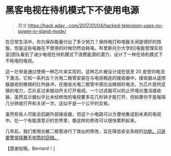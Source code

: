 # 黑客电视在待机模式下不使用电源

> 原文:[https://hack aday . com/2017/01/04/hacked-television-uses-no-power-in-stand-mode/](https://hackaday.com/2017/01/04/hacked-television-uses-no-power-in-standby-mode/)

在日常生活中，你为保存能量付出了多少努力？保持电灯和电器关闭是很好的措施，但是这些电器在不使用的时候仍然会耗电。布里斯托尔大学的[电能管理实验室]团队看到了减少电视在待机模式下浪费能源的潜力，设计了一种在待机模式下不耗电的电视。

这一壮举是通过使用一种芯片来实现的，这种芯片被设计成在低至 20 皮安的电流下激活。它和一系列五个光电二极管安装在与电视相连的接收器中。接收器从遥控器接收到微弱的红外脉冲，在接收光电二极管中感应出微弱的电流，为芯片提供足够的电力，芯片反过来拨动开关打开电视。一个过滤器可以防止环境光激活接收器，虽然显示器似乎比未经修改的电视要多花几秒钟才能打开，但如果你不是每隔几分钟就打开和关闭一次，这似乎是一个公平的交易。

虽然有些人可能会回避外部接收器，但这个小电路可以方便地集成到未来的电视中。在一个有能源意识的世界里，像这样的修改可以很快累积起来。

几年前，我们使用光敏二极管进行了类似的修改，旨在降低安全系统的[功耗。只是要警惕挥舞手电筒的窃贼。](http://hackaday.com/2011/04/08/light-sensing-circuit-for-power-saving-applications/)

【感谢投稿，Bernard！]
